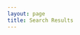```yaml
---
layout: page
title: Search Results
---
```


<!-- List where search results will be rendered -->
<ul id="search-results"></ul>

<script>
// Template to generate the JSON to search
window.store = {
{% for post in site.posts %}
"{{ post.url | slugify }}": {
"title": "{{ post.title | xml_escape }}",
"author": "{{ post.author | xml_escape }}",
"category": "{{ post.category | xml_escape }}",
"content": {{ post.content | strip_html | strip_newlines | jsonify }},
"url": "{{ post.url | xml_escape }}"
}
{% unless forloop.last %},{% endunless %}
{% endfor %}
};
</script>

<!-- Import lunr.js from unpkg.com -->
<script src="https://unpkg.com/lunr/lunr.js"></script>
<!-- Custom search script which we will create below -->
<script src="{{site.baseurl}}/assets/javascripts/search.js"></script>
